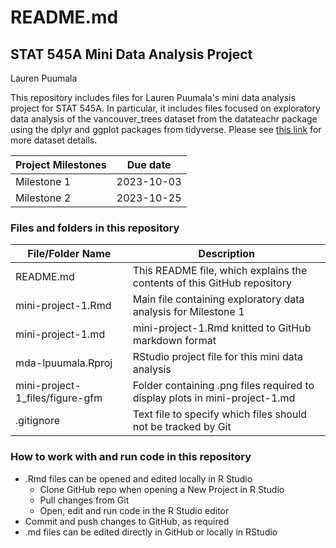 # README.md
## STAT 545A Mini Data Analysis Project
Lauren Puumala

This repository includes files for Lauren Puumala's mini data analysis project for STAT 545A. In particular, it includes files focused on exploratory data analysis of the vancouver_trees dataset from the datateachr package using the dplyr and ggplot packages from tidyverse. Please see [this link](https://opendata.vancouver.ca/explore/dataset/street-trees/information/?disjunctive.species_name&disjunctive.common_name&disjunctive.on_street&disjunctive.neighbourhood_name) for more dataset details.

Project Milestones | Due date
-------------------|----------
Milestone 1 | 2023-10-03
Milestone 2 | 2023-10-25

### Files and folders in this repository
File/Folder Name | Description
-----------------|-------------
README.md | This README file, which explains the contents of this GitHub repository
mini-project-1.Rmd | Main file containing exploratory data analysis for Milestone 1
mini-project-1.md | mini-project-1.Rmd knitted to GitHub markdown format
mda-lpuumala.Rproj | RStudio project file for this mini data analysis
mini-project-1_files/figure-gfm | Folder containing .png files required to display plots in mini-project-1.md
.gitignore | Text file to specify which files should not be tracked by Git


### How to work with and run code in this repository
- .Rmd files can be opened and edited locally in R Studio
  - Clone GitHub repo when opening a New Project in R Studio
  - Pull changes from Git
  - Open, edit and run code in the R Studio editor
- Commit and push changes to GitHub, as required
- .md files can be edited directly in GitHub or locally in RStudio

